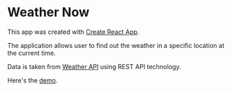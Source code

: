 # Weather Now

This app was created with [Create React App](https://github.com/facebook/create-react-app).

The application allows user to find out the weather in a specific location at the current time.

Data is taken from [Weather API](https://openweathermap.org/api) using REST API technology.

Here's the [demo](https://white01312.github.io/react-weather-app/).
